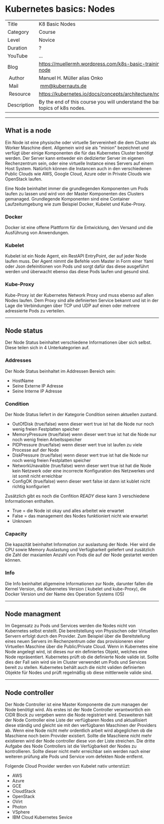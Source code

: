 # Kubernetes basics:  Nodes

|||
|---|---|
| Title | K8 Basic Nodes |
| Category | Course |
| Level | Novice |
| Duration | ? |
| YouTube | ... |
| Blog | https://muellermh.wordpress.com/k8s-basic-training-node  |
| Author | Manuel H. Müller alias Onko |
| Mail | mm@kubernauts.de |
| Resource | https://kubernetes.io/docs/concepts/architecture/nodes/ | 
| Description | By the end of this course you will understand the basic topics of k8s nodes. |

---

## What is a node

Ein Node ist eine physische oder virtuelle Servereinheit die dem Cluster als Worker Maschine dient. Allgemein wird sie als "minion" bezeichnet und verfügt über einige Komponenten die für das Kubernetes Cluster benötigt werden.
Der Server kann entweder ein dedizierter Server im eigenen Rechenzentrum sein, oder eine virtuelle Instance eines Servers auf einem Host System. Natürlich können die Instancen auch in den verschiedenen Public Clouds wie AWS, Google Cloud, Azure oder in Private Clouds wie OpenStack laufen.

Eine Node beinhaltet immer die grundlegenden Komponenten um Pods laufen zu lassen und wird von der Master Komponenten des Clusters gemanaged. Grundlegende Komponenten sind eine Container Laufzeitumgebung wie zum Beispiel Docker, Kubelet und Kube-Proxy.

### Docker

Docker ist eine offene Plattform für die Entwicklung, den Versand und die Ausführung von Anwendungen.

### Kubelet

Kubelet ist ein Node Agent, ein RestAPI EntryPoint, der auf jeder Node laufen muss. Der Agent nimmt die Befehle vom Master in Form einer Yaml oder Json defeinitionen von Pods und sorgt dafür das diese ausgeführt werden und überwacht ebenso das diese Pods laufen und gesund sind.

### Kube-Proxy

Kube-Proxy ist der Kubernetes Network Proxy und muss ebenso auf allen Nodes laufen. Dem Proxy sind alle definierten Service bekannt und ist in der Lage die Verbindungen über TCP und UDP auf einen oder mehrere adressierte Pods zu verteilen.

---

## Node status

Der Node Status beinhaltet verschiedene Informationen über sich selbst. Diese teilen sich in 4 Unterkategorien auf.

### Addresses

Der Node Status beinhaltet im Addressen Bereich sein:

- HostName
- Seine Externe IP Adresse
- Seine Interne IP Adresse

### Condition

Der Node Status liefert in der Kategorie Condition seinen aktuellen zustand.

- OutOfDisk (true/false) wenn dieser wert true ist hat die Node nur noch wenig freien Festplatten speicher
- MemoryPressure (true/false) wenn dieser wert true ist hat die Node nur noch wenig freien Arbeitsspeicher
- PIDPressure (true/false) wenn dieser wert true ist laufen zu viele Processe auf der Node
- DiskPressure (true/false) wenn dieser wert true ist hat die Node nur noch wenig freien Festplatten speicher
- NetworkUnavaible (true/false) wenn dieser wert true ist hat die Node kein Netzwerk oder eine incorrecte Konfiguration des Netzwerkes und ist somit nicht erreichbar
- ConfigOK (true/false) wenn dieser wert false ist dann ist kublet nicht richtig konfiguriert

Zusätzlich gibt es noch die Confition *READY* diese kann 3 verschiedene Informationen enthalten.

- True = die Node ist okay und alles arbeitet wie erwartet
- False = das management des Nodes funktioniert nicht wie erwartet
- Unknown

### Capacity

Die kapazität beinhaltet Information zur auslastung der Node. Hier wird die CPU sowie Memory Auslastung und Verfügbarkeit geliefert und zusätzlich die Zahl der maxiamlen Anzahl von Pods die auf der Node gestartet werden können.

### Info

Die Info beinhaltet allgemeine Informationen zur Node, darunter fallen die Kernel Version, die Kubernetes Version ( kubelet und kube-Proxy), die Docker Version und der Name des Operation Systems (OS)

---

## Node managment

Im Gegensatz zu Pods und Services werden die Nodes nicht von Kubernetes selbst erstellt. Die bereitstellung von Physischen oder Virtuellen Servern erfolgt durch den Provider. Zum Beispiel über die Bereitstellung eines neuen Servers im Rechenzentrum oder das provisioneren einer Virtuellen Maschine über die Public/Private Cloud. Wenn in Kubernetes eine Node angelegt wird, ist dieses nur ein definiertes Objekt, welches eine Node repräsentiert. Kubernetes prüft ob die definierte Node valide ist. Sollte dies der Fall sein wird sie im Cluster verwendet um Pods und Services bereit zu stellen. Kubernetes behält auch die nicht validen definierten Objekte für Nodes und prüft regelmäßig ob diese mittlerweile valide sind.

---

## Node controller

Der Node Controller ist eine Master Komponente die zum managen der Node benötigt wird.
Als erstes ist der Node Controller verantwortlich ein CIDR Block zu vergeben wenn die Node registriert wird.
Desweiteren hält der Node Controller eine Liste der verfügbaren Nodes und aktuallisiert diese ständig und gleicht sie mit den verfügbaren Maschinen der Providers ab. Wenn eine Node nicht mehr ordentlich arbeit wird abgeglichen ob die Maschiene noch beim Provider existiert. Sollte die Maschiene nicht mehr existieren wird der Node controller diese von der Liste streichen.
Die dritte Aufgabe des Node Controllers ist die Verfügbarkeit der Nodes zu kontrollieren. Sollte dieser nicht mehr erreichbar sein werden nach einer weiteren prüfung alle Pods und Service vom defekten Node entfernt.

Folgende Cloud Provider werden von Kubelet nativ unterstüzt:

- AWS
- Azure
- GCE
- CloudStack
- OpenStack
- OVirt
- Photon
- VSphere
- IBM Cloud Kubernetes Sevice